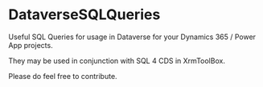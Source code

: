 # DataverseSQLQueries

Useful SQL Queries for usage in Dataverse for your Dynamics 365 / Power App projects.

They may be used in conjunction with SQL 4 CDS in XrmToolBox.

Please do feel free to contribute.

